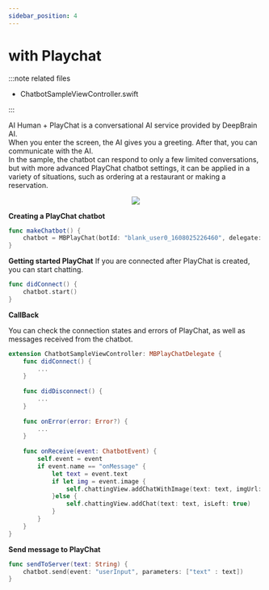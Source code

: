 ```yaml
---
sidebar_position: 4
---
```


# with Playchat

:::note related files

- ChatbotSampleViewController.swift

:::

AI Human + PlayChat is a conversational AI service provided by DeepBrain AI.<br/>
When you enter the screen, the AI gives you a greeting. After that, you can communicate with the AI.<br/>
In the sample, the chatbot can respond to only a few limited conversations, but with more advanced PlayChat chatbot settings, it can be applied in a variety of situations, such as ordering at a restaurant or making a reservation.

<p align="center">
<img src="/img/aihuman/ios/aisample_ss_playchat.PNG" style={{zoom: "50%"}} />
</p>

**Creating a PlayChat chatbot**

```swift
func makeChatbot() {
    chatbot = MBPlayChat(botId: "blank_user0_1608025226460", delegate: self)
}
```

**Getting started PlayChat**
If you are connected after PlayChat is created, you can start chatting.

```swift
func didConnect() {
    chatbot.start()
}
```

**CallBack**

You can check the connection states and errors of PlayChat, as well as messages received from the chatbot.

```swift
extension ChatbotSampleViewController: MBPlayChatDelegate {
    func didConnect() {
        ...
    }
    
    func didDisconnect() {
        ...
    }
    
    func onError(error: Error?) {
        ...
    }
    
    func onReceive(event: ChatbotEvent) {
        self.event = event
        if event.name == "onMessage" {
            let text = event.text
            if let img = event.image {
                self.chattingView.addChatWithImage(text: text, imgUrl: img.urlString, isLeft: true)
            }else {
                self.chattingView.addChat(text: text, isLeft: true)
            }
        }
    }
}
```

**Send message to PlayChat**

```swift
func sendToServer(text: String) {
    chatbot.send(event: "userInput", parameters: ["text" : text])
}
```
